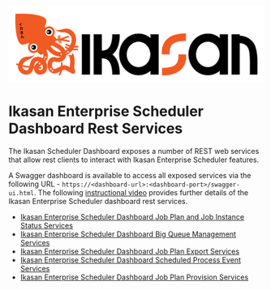 ![IKASAN](../../../developer/docs/quickstart-images/Ikasan-title-transparent.png)

# Ikasan Enterprise Scheduler Dashboard Rest Services
The Ikasan Scheduler Dashboard exposes a number of REST web services that allow rest clients 
to interact with Ikasan Enterprise Scheduler features.  

A Swagger dashboard is available to access all exposed services via the following URL - `https://<dashboard-url>:<dashboard-port>/swagger-ui.html`. 
The following [instructional video](https://youtu.be/WO386Mj-IOg) provides further details of the Ikasan Enterprise Scheduler dashboard rest services.
- [Ikasan Enterprise Scheduler Dashboard Job Plan and Job Instance Status Services](./job-plan-instance-status.md)
- [Ikasan Enterprise Scheduler Dashboard Big Queue Management Services](./big-queue-services-dashboard.md)
- [Ikasan Enterprise Scheduler Dashboard Job Plan Export Services](./job-plan-export-service.md)
- [Ikasan Enterprise Scheduler Dashboard Scheduled Process Event Services](./scheduled-process-event-service.md)
- [Ikasan Enterprise Scheduler Dashboard Job Plan Provision Services](./job-plan-provision-service.md)


